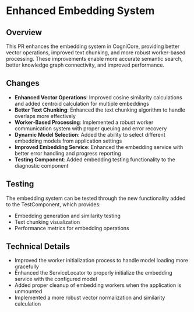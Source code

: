 # Enhanced Embedding System

## Overview
This PR enhances the embedding system in CogniCore, providing better vector operations, improved text chunking, and more robust worker-based processing. These improvements enable more accurate semantic search, better knowledge graph connectivity, and improved performance.

## Changes
- **Enhanced Vector Operations**: Improved cosine similarity calculations and added centroid calculation for multiple embeddings
- **Better Text Chunking**: Enhanced the text chunking algorithm to handle overlaps more effectively
- **Worker-Based Processing**: Implemented a robust worker communication system with proper queuing and error recovery
- **Dynamic Model Selection**: Added the ability to select different embedding models from application settings
- **Improved Embedding Service**: Enhanced the embedding service with better error handling and progress reporting
- **Testing Component**: Added embedding testing functionality to the diagnostic component

## Testing
The embedding system can be tested through the new functionality added to the TestComponent, which provides:
- Embedding generation and similarity testing
- Text chunking visualization
- Performance metrics for embedding operations

## Technical Details
- Improved the worker initialization process to handle model loading more gracefully
- Enhanced the ServiceLocator to properly initialize the embedding service with the configured model
- Added proper cleanup of embedding workers when the application is unmounted
- Implemented a more robust vector normalization and similarity calculation
